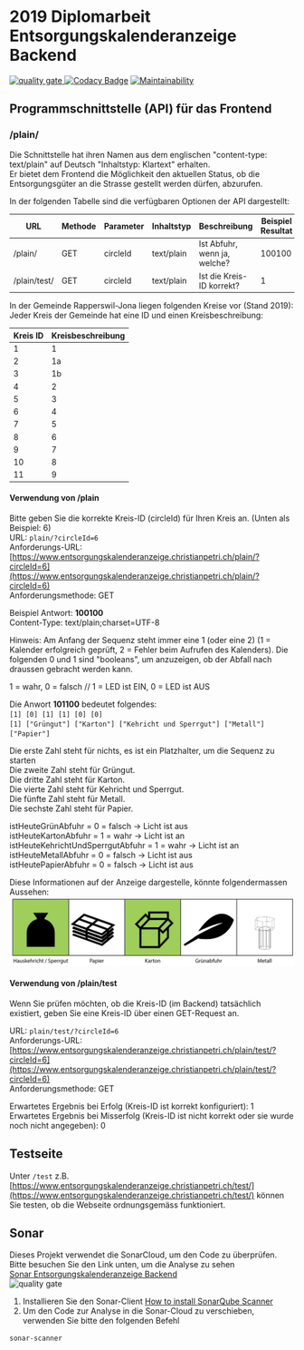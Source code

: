 # 2019 Diplomarbeit Entsorgungskalenderanzeige Backend
[![quality gate](https://sonarcloud.io/api/project_badges/measure?project=Entsorgungskalenderanzeige_Backend&metric=alert_status)
](https://sonarcloud.io/dashboard?id=Entsorgungskalenderanzeige_Backend) 
[![Codacy Badge](https://api.codacy.com/project/badge/Grade/61a1926ed0d644b3ae34f0d7c89fa6eb)](https://app.codacy.com/app/christianpetri/2019_Diplomarbeit_Entsorgungskalenderanzeige_Webseite?utm_source=github.com&utm_medium=referral&utm_content=christianpetri/2019_Diplomarbeit_Entsorgungskalenderanzeige_Webseite&utm_campaign=Badge_Grade_Dashboard)
[![Maintainability](https://api.codeclimate.com/v1/badges/0a72bd4c3e3425886691/maintainability)](https://codeclimate.com/github/christianpetri/2019_Diplomarbeit_Entsorgungskalenderanzeige_Webseite/maintainability)

## Programmschnittstelle (API) für das Frontend
### /plain/
Die Schnittstelle hat ihren Namen aus dem englischen "content-type: text/plain" auf Deutsch "Inhaltstyp: Klartext" erhalten.  
Er bietet dem Frontend die Möglichkeit den aktuellen Status, ob die Entsorgungsgüter an die Strasse gestellt werden dürfen, abzurufen.  

In der folgenden Tabelle sind die verfügbaren Optionen der API dargestellt:

|URL         |Methode|Parameter|Inhaltstyp|Beschreibung                |Beispiel Resultat|
|------------|-------|---------|----------|----------------------------|-----------------|
|/plain/     |GET	 |circleId |text/plain|Ist Abfuhr, wenn ja, welche?|100100           |
|/plain/test/|GET    |circleId |text/plain|Ist die Kreis-ID korrekt?   |1                |

In der Gemeinde Rapperswil-Jona liegen folgenden Kreise vor (Stand 2019):  
Jeder Kreis der Gemeinde hat eine ID und einen Kreisbeschreibung:  

|Kreis ID|Kreisbeschreibung|
|--------|-----------------|
|1       |1                |
|2       |1a               |
|3       |1b               |
|4       |2                |
|5       |3                |
|6       |4                |
|7       |5                |
|8       |6                |
|9       |7                |
|10      |8                |
|11      |9                |

#### Verwendung von /plain
Bitte geben Sie die korrekte Kreis-ID (circleId) für Ihren Kreis an. (Unten als Beispiel: 6)  
URL: `plain/?circleId=6`  
Anforderungs-URL: [https://www.entsorgungskalenderanzeige.christianpetri.ch/plain/?circleId=6](https://www.entsorgungskalenderanzeige.christianpetri.ch/plain/?circleId=6)  
Anforderungsmethode: GET  

Beispiel Antwort: **100100**  
Content-Type: text/plain;charset=UTF-8

Hinweis: Am Anfang der Sequenz steht immer eine 1 (oder eine 2) (1 = Kalender erfolgreich geprüft, 2 = Fehler beim Aufrufen des Kalenders).
Die folgenden 0 und 1 sind "booleans", um anzuzeigen, ob der Abfall nach draussen gebracht werden kann.  

1 = wahr, 0 = falsch // 1 = LED ist EIN, 0 = LED ist AUS

Die Anwort **101100** bedeutet folgendes:  
`[1] [0] [1] [1] [0] [0]`  
`[1] ["Grüngut"] ["Karton"] ["Kehricht und Sperrgut"] ["Metall"] ["Papier"]`  

Die erste Zahl steht für nichts, es ist ein Platzhalter, um die Sequenz zu starten  
Die zweite Zahl steht für Grüngut.  
Die dritte Zahl steht für Karton.  
Die vierte Zahl steht für Kehricht und Sperrgut.  
Die fünfte Zahl steht für Metall.  
Die sechste Zahl steht für Papier.  
 

istHeuteGrünAbfuhr = 0 = falsch -> Licht ist aus  
istHeuteKartonAbfuhr = 1 = wahr -> Licht ist an  
istHeuteKehrichtUndSperrgutAbfuhr = 1 = wahr -> Licht ist an  
istHeuteMetallAbfuhr = 0 = falsch -> Licht ist aus  
istHeutePapierAbfuhr = 0 = falsch -> Licht ist aus  

Diese Informationen auf der Anzeige dargestelle, könnte folgendermassen Aussehen:
![Anzeige](image/Anzeige_beleuchtet.png)

#### Verwendung von /plain/test
Wenn Sie prüfen möchten, ob die Kreis-ID (im Backend) tatsächlich existiert, geben Sie eine Kreis-ID über einen GET-Request an.

URL: `plain/test/?circleId=6`  
Anforderungs-URL: [https://www.entsorgungskalenderanzeige.christianpetri.ch/plain/test/?circleId=6](https://www.entsorgungskalenderanzeige.christianpetri.ch/plain/test/?circleId=6)  
Anforderungsmethode: GET  

Erwartetes Ergebnis bei Erfolg (Kreis-ID ist korrekt konfiguriert): 1  
Erwartetes Ergebnis bei Misserfolg (Kreis-ID ist nicht korrekt oder sie wurde noch nicht angegeben): 0
## Testseite
Unter `/test` z.B. [https://www.entsorgungskalenderanzeige.christianpetri.ch/test/](https://www.entsorgungskalenderanzeige.christianpetri.ch/test/) können Sie testen, ob die Webseite ordnungsgemäss funktioniert.
## Sonar
   Dieses Projekt verwendet die SonarCloud, um den Code zu überprüfen. Bitte besuchen Sie den Link unten, um die Analyse zu sehen<br/>
     [Sonar Entsorgungskalenderanzeige Backend](https://sonarcloud.io/dashboard?id=Entsorgungskalenderanzeige_Backend)  <br/>
     ![quality gate](https://sonarcloud.io/api/project_badges/measure?project=Entsorgungskalenderanzeige_Backend&metric=alert_status)
1. Installieren Sie den Sonar-Client
  [How to install SonarQube Scanner](https://docs.sonarqube.org/display/SCAN/Analyzing+with+SonarQube+Scanner)
2. Um den Code zur Analyse in die Sonar-Cloud zu verschieben, verwenden Sie bitte den folgenden Befehl  

```console 
sonar-scanner
```
